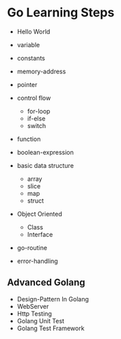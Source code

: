 # Go Learning Steps

- Hello World
- variable
- constants
- memory-address
- pointer
- control flow
  * for-loop
  * if-else
  * switch
- function
- boolean-expression
- basic data structure
    - array
    - slice
    - map
    - struct
- Object Oriented
  * Class
  * Interface

- go-routine
- error-handling

## Advanced Golang

- Design-Pattern In Golang
- WebServer
- Http Testing
- Golang Unit Test
- Golang Test Framework
